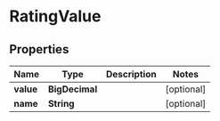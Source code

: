 

# RatingValue


## Properties

Name | Type | Description | Notes
------------ | ------------- | ------------- | -------------
**value** | **BigDecimal** |  |  [optional]
**name** | **String** |  |  [optional]



